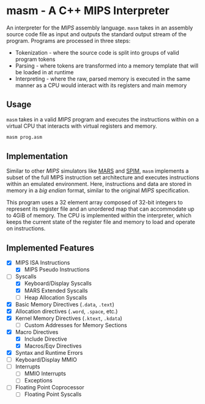 # masm - A C++ MIPS Interpreter

An interpreter for the *MIPS* assembly language.  `masm` takes in an assembly source code file as input and outputs the standard output stream of the program. Programs are processed in three steps:

* Tokenization - where the source code is split into groups of valid program tokens
* Parsing - where tokens are transformed into a memory template that will be loaded in at runtime
* Interpreting - where the raw, parsed memory is executed in the same manner as a CPU would interact with its registers and main memory

## Usage

`masm` takes in a valid *MIPS* program and executes the instructions within on a virtual CPU that interacts with virtual registers and memory.

```bash
masm prog.asm
```

## Implementation

Similar to other *MIPS* simulators like [MARS](https://dpetersanderson.github.io/) and [SPIM](https://spimsimulator.sourceforge.net/), `masm` implements a subset of the full MIPS instruction set architecture and executes instructions within an emulated environment. Here, instructions and data are stored in memory in a *big endian* format, similar to the original *MIPS* specification.

This program uses a 32 element array composed of 32-bit integers to represent its register file and an unordered map that can accommodate up to 4GiB of memory. The CPU is implemented within the interpreter, which keeps the current state of the register file and memory to load and operate on instructions.

## Implemented Features

- [x] MIPS ISA Instructions
    - [x] MIPS Pseudo Instructions
- [ ] Syscalls
    - [X] Keyboard/Display Syscalls
    - [X] MARS Extended Syscalls
    - [ ] Heap Allocation Syscalls
- [X] Basic Memory Directives (`.data`, `.text`)
- [X] Allocation directives (`.word`, `.space`, etc.)
- [X] Kernel Memory Directives (`.ktext`, `.kdata`)
    - [ ] Custom Addresses for Memory Sections
- [X] Macro Directives
    - [X] Include Directive
    - [X] Macros/Eqv Directives
- [X] Syntax and Runtime Errors
- [ ] Keyboard/Display MMIO
- [ ] Interrupts
    - [ ] MMIO Interrupts
    - [ ] Exceptions
- [ ] Floating Point Coprocessor
    - [ ] Floating Point Syscalls
